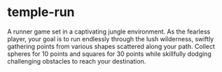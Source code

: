 # temple-run
A runner game set in a captivating jungle environment. As the fearless player, your goal is to run endlessly through the lush wilderness, swiftly gathering points from various shapes scattered along your path. Collect spheres for 10 points and squares for 30 points while skillfully dodging challenging obstacles to reach your destination.
